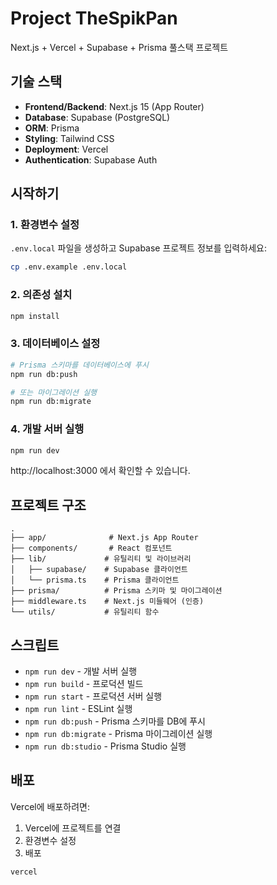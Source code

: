 # Project TheSpikPan

Next.js + Vercel + Supabase + Prisma 풀스택 프로젝트

## 기술 스택

- **Frontend/Backend**: Next.js 15 (App Router)
- **Database**: Supabase (PostgreSQL)
- **ORM**: Prisma
- **Styling**: Tailwind CSS
- **Deployment**: Vercel
- **Authentication**: Supabase Auth

## 시작하기

### 1. 환경변수 설정

`.env.local` 파일을 생성하고 Supabase 프로젝트 정보를 입력하세요:

```bash
cp .env.example .env.local
```

### 2. 의존성 설치

```bash
npm install
```

### 3. 데이터베이스 설정

```bash
# Prisma 스키마를 데이터베이스에 푸시
npm run db:push

# 또는 마이그레이션 실행
npm run db:migrate
```

### 4. 개발 서버 실행

```bash
npm run dev
```

http://localhost:3000 에서 확인할 수 있습니다.

## 프로젝트 구조

```
.
├── app/              # Next.js App Router
├── components/       # React 컴포넌트
├── lib/             # 유틸리티 및 라이브러리
│   ├── supabase/    # Supabase 클라이언트
│   └── prisma.ts    # Prisma 클라이언트
├── prisma/          # Prisma 스키마 및 마이그레이션
├── middleware.ts    # Next.js 미들웨어 (인증)
└── utils/           # 유틸리티 함수
```

## 스크립트

- `npm run dev` - 개발 서버 실행
- `npm run build` - 프로덕션 빌드
- `npm run start` - 프로덕션 서버 실행
- `npm run lint` - ESLint 실행
- `npm run db:push` - Prisma 스키마를 DB에 푸시
- `npm run db:migrate` - Prisma 마이그레이션 실행
- `npm run db:studio` - Prisma Studio 실행

## 배포

Vercel에 배포하려면:

1. Vercel에 프로젝트를 연결
2. 환경변수 설정
3. 배포

```bash
vercel
```
